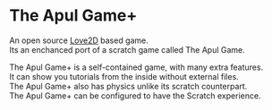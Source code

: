 # The Apul Game+

An open source [Love2D](https://love2d.org) based game.  
Its an enchanced port of a scratch game called The Apul Game.

The Apul Game+ is a self-contained game, with many extra features.  
It can show you tutorials from the inside without external files.  
The Apul Game+ also has physics unlike its scratch counterpart.  
The Apul Game+ can be configured to have the Scratch experience.